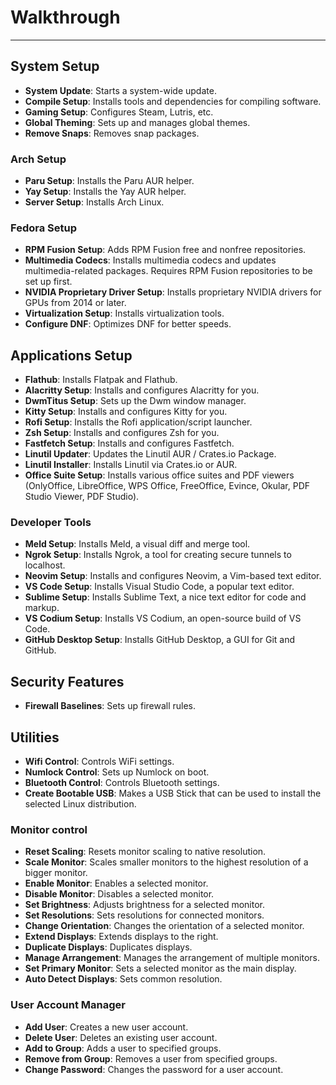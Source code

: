# Walkthrough
---

## System Setup

- **System Update**: Starts a system-wide update.
- **Compile Setup**: Installs tools and dependencies for compiling software.
- **Gaming Setup**: Configures Steam, Lutris, etc.
- **Global Theming**: Sets up and manages global themes.
- **Remove Snaps**: Removes snap packages.

### Arch Setup

- **Paru Setup**: Installs the Paru AUR helper.
- **Yay Setup**: Installs the Yay AUR helper.
- **Server Setup**: Installs Arch Linux.

### Fedora Setup

- **RPM Fusion Setup**: Adds RPM Fusion free and nonfree repositories.
- **Multimedia Codecs**: Installs multimedia codecs and updates multimedia-related packages. Requires RPM Fusion repositories to be set up first.
- **NVIDIA Proprietary Driver Setup**: Installs proprietary NVIDIA drivers for GPUs from 2014 or later.
- **Virtualization Setup**: Installs virtualization tools.
- **Configure DNF**: Optimizes DNF for better speeds.

## Applications Setup

- **Flathub**: Installs Flatpak and Flathub.
- **Alacritty Setup**: Installs and configures Alacritty for you.
- **DwmTitus Setup**: Sets up the Dwm window manager.
- **Kitty Setup**: Installs and configures Kitty for you.
- **Rofi Setup**: Installs the Rofi application/script launcher.
- **Zsh Setup**: Installs and configures Zsh for you.
- **Fastfetch Setup**: Installs and configures Fastfetch.
- **Linutil Updater**: Updates the Linutil AUR / Crates.io Package.
- **Linutil Installer**: Installs Linutil via Crates.io or AUR.
- **Office Suite Setup**: Installs various office suites and PDF viewers (OnlyOffice, LibreOffice, WPS Office, FreeOffice, Evince, Okular, PDF Studio Viewer, PDF Studio).

### Developer Tools

- **Meld Setup**: Installs Meld, a visual diff and merge tool.
- **Ngrok Setup**: Installs Ngrok, a tool for creating secure tunnels to localhost.
- **Neovim Setup**: Installs and configures Neovim, a Vim-based text editor.
- **VS Code Setup**: Installs Visual Studio Code, a popular text editor.
- **Sublime Setup**: Installs Sublime Text, a nice text editor for code and markup.
- **VS Codium Setup**: Installs VS Codium, an open-source build of VS Code.
- **GitHub Desktop Setup**: Installs GitHub Desktop, a GUI for Git and GitHub.

## Security Features

- **Firewall Baselines**: Sets up firewall rules.

## Utilities

- **Wifi Control**: Controls WiFi settings.
- **Numlock Control**: Sets up Numlock on boot.
- **Bluetooth Control**: Controls Bluetooth settings.
- **Create Bootable USB**: Makes a USB Stick that can be used to install the selected Linux distribution.

### Monitor control

- **Reset Scaling**: Resets monitor scaling to native resolution.
- **Scale Monitor**: Scales smaller monitors to the highest resolution of a bigger monitor.
- **Enable Monitor**: Enables a selected monitor.
- **Disable Monitor**: Disables a selected monitor.
- **Set Brightness**: Adjusts brightness for a selected monitor.
- **Set Resolutions**: Sets resolutions for connected monitors.
- **Change Orientation**: Changes the orientation of a selected monitor.
- **Extend Displays**: Extends displays to the right.
- **Duplicate Displays**: Duplicates displays.
- **Manage Arrangement**: Manages the arrangement of multiple monitors.
- **Set Primary Monitor**: Sets a selected monitor as the main display.
- **Auto Detect Displays**: Sets common resolution.

### User Account Manager

- **Add User**: Creates a new user account.
- **Delete User**: Deletes an existing user account.
- **Add to Group**: Adds a user to specified groups.
- **Remove from Group**: Removes a user from specified groups.
- **Change Password**: Changes the password for a user account.
